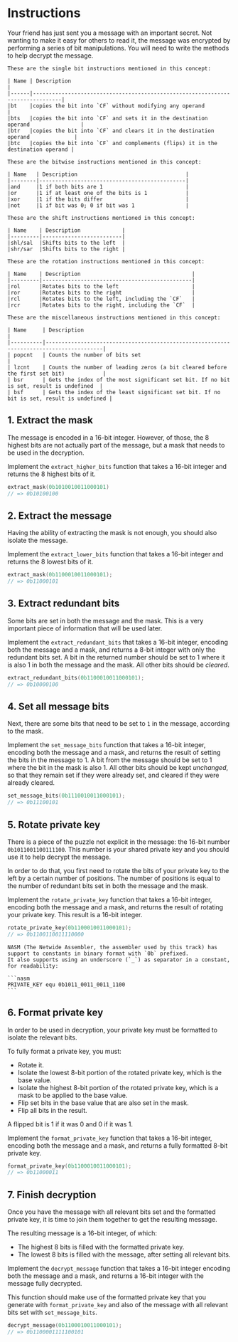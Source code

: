 # Instructions

Your friend has just sent you a message with an important secret.
Not wanting to make it easy for others to read it, the message was encrypted by performing a series of bit manipulations.
You will need to write the methods to help decrypt the message.

~~~~exercism/note
These are the single bit instructions mentioned in this concept:

| Name | Description                                                                   |
|------|-------------------------------------------------------------------------------|
|bt    |copies the bit into `CF` without modifying any operand                         |
|bts   |copies the bit into `CF` and sets it in the destination operand                |
|btr   |copies the bit into `CF` and clears it in the destination operand              |
|btc   |copies the bit into `CF` and complements (flips) it in the destination operand |

These are the bitwise instructions mentioned in this concept:

| Name   | Description                                  |
|--------|----------------------------------------------|
|and     |1 if both bits are 1                          |
|or      |1 if at least one of the bits is 1            |
|xor     |1 if the bits differ                          |
|not     |1 if bit was 0; 0 if bit was 1                |

These are the shift instructions mentioned in this concept:

| Name    | Description             |
|---------|-------------------------|
|shl/sal  |Shifts bits to the left  |
|shr/sar  |Shifts bits to the right |

These are the rotation instructions mentioned in this concept:

| Name    | Description                                   |
|---------|-----------------------------------------------|
|rol      |Rotates bits to the left                       |
|ror      |Rotates bits to the right                      |
|rcl      |Rotates bits to the left, including the `CF`   |
|rcr      |Rotates bits to the right, including the `CF`  |

These are the miscellaneous instructions mentioned in this concept:

| Name     | Description                                                                            |
|----------|----------------------------------------------------------------------------------------|
| popcnt   | Counts the number of bits set                                                          |
| lzcnt    | Counts the number of leading zeros (a bit cleared before the first set bit)            |
| bsr      | Gets the index of the most significant set bit. If no bit is set, result is undefined  |
| bsf      | Gets the index of the least significant set bit. If no bit is set, result is undefined |
~~~~

## 1. Extract the mask

The message is encoded in a 16-bit integer.
However, of those, the 8 highest bits are not actually part of the message, but a mask that needs to be used in the decryption.

Implement the `extract_higher_bits` function that takes a 16-bit integer and returns the 8 highest bits of it.

```c
extract_mask(0b1010010011000101)
// => 0b10100100
```

## 2. Extract the message

Having the ability of extracting the mask is not enough, you should also isolate the message.

Implement the `extract_lower_bits` function that takes a 16-bit integer and returns the 8 lowest bits of it.

```c
extract_mask(0b1100010011000101);
// => 0b11000101
```

## 3. Extract redundant bits

Some bits are set in both the message and the mask.
This is a very important piece of information that will be used later.

Implement the `extract_redundant_bits` that takes a 16-bit integer, encoding both the message and a mask, and returns a 8-bit integer with only the redundant bits set.
A bit in the returned number should be set to 1 where it is also 1 in both the message and the mask.
All other bits should be _cleared_.

```c
extract_redundant_bits(0b1100010011000101);
// => 0b10000100
```

## 4. Set all message bits

Next, there are some bits that need to be set to `1` in the message, according to the mask.

Implement the `set_message_bits` function that takes a 16-bit integer, encoding both the message and a mask, and returns the result of setting the bits in the message to 1.
A bit from the message should be set to 1 where the bit in the mask is also 1.
All other bits should be kept _unchanged_, so that they remain set if they were already set, and cleared if they were already cleared.

```c
set_message_bits(0b1110010011000101);
// => 0b11100101
```

## 5. Rotate private key

There is a piece of the puzzle not explicit in the message: the 16-bit number `0b1011001100111100`.
This number is your shared private key and you should use it to help decrypt the message.

In order to do that, you first need to rotate the bits of your private key to the left by a certain number of positions.
The number of positions is equal to the number of redundant bits set in both the message and the mask.

Implement the `rotate_private_key` function that takes a 16-bit integer, encoding both the message and a mask, and returns the result of rotating your private key.
This result is a 16-bit integer.

```c
rotate_private_key(0b1100010011000101);
// => 0b1100110011110000
```

~~~~exercism/note
NASM (The Netwide Assembler, the assembler used by this track) has support to constants in binary format with `0b` prefixed.
It also supports using an underscore (`_`) as separator in a constant, for readability:

```nasm
PRIVATE_KEY equ 0b1011_0011_0011_1100
```
~~~~

## 6. Format private key

In order to be used in decryption, your private key must be formatted to isolate the relevant bits.

To fully format a private key, you must:

- Rotate it.
- Isolate the lowest 8-bit portion of the rotated private key, which is the base value.
- Isolate the highest 8-bit portion of the rotated private key, which is a mask to be applied to the base value.
- Flip set bits in the base value that are also set in the mask.
- Flip all bits in the result.

A flipped bit is 1 if it was 0 and 0 if it was 1.

Implement the `format_private_key` function that takes a 16-bit integer, encoding both the message and a mask, and returns a fully formatted 8-bit private key.

```c
format_private_key(0b1100010011000101);
// => 0b11000011
```

## 7. Finish decryption

Once you have the message with all relevant bits set and the formatted private key, it is time to join them together to get the resulting message.

The resulting message is a 16-bit integer, of which:

- The highest 8 bits is filled with the formatted private key.
- The lowest 8 bits is filled with the message, after setting all relevant bits.

Implement the `decrypt_message` function that takes a 16-bit integer encoding both the message and a mask, and returns a 16-bit integer with the message fully decrypted.

This function should make use of the formatted private key that you generate with `format_private_key` and also of the message with all relevant bits set with `set_message_bits`.

```c
decrypt_message(0b1100010011000101);
// => 0b1100001111100101
```
